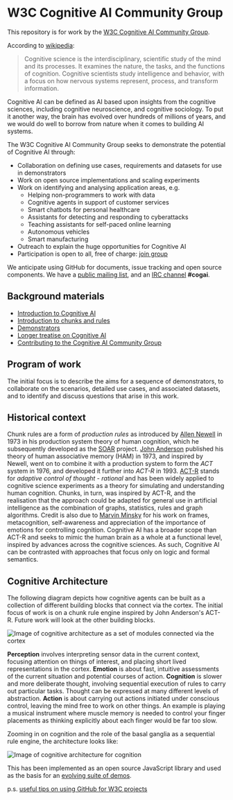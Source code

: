 # W3C Cognitive AI Community Group
This repository is for work by the [W3C Cognitive AI Community Group](https://www.w3.org/community/cogai/).

According to [wikipedia](https://en.wikipedia.org/wiki/Cognitive_science):

<blockquote>
Cognitive science is the interdisciplinary, scientific study of the mind and its processes. It examines the nature, the tasks, and the functions of cognition. Cognitive scientists study intelligence and behavior, with a focus on how nervous systems represent, process, and transform information.
</blockquote>

Cognitive AI can be defined as AI based upon insights from the cognitive sciences, including cognitive neuroscience, and cognitive sociology.  To put it another way, the brain has evolved over hundreds of millions of years, and we would do well to borrow from nature when it comes to building AI systems.

The W3C Cognitive AI Community Group seeks to demonstrate the potential of Cognitive AI through:

* Collaboration on defining use cases, requirements and datasets for use in demonstrators
* Work on open source implementations and scaling experiments
* Work on identifying and analysing application areas, e.g.
  * Helping non-programmers to work with data
  * Cognitive agents in support of customer services 
  * Smart chatbots for personal healthcare
  * Assistants for detecting and responding to cyberattacks
  * Teaching assistants for self-paced online learning
  * Autonomous vehicles
  * Smart manufacturing
* Outreach to explain the huge opportunities for Cognitive AI
* Participation is open to all, free of charge: [join group](https://www.w3.org/community/cogai/join)

We anticipate using GitHub for documents, issue tracking and open source components. We have a [public mailing list](https://lists.w3.org/Archives/Public/public-cogai/), and an [IRC channel](https://www.w3.org/wiki/IRC) **#cogai**.

## Background materials

* [Introduction to Cognitive AI](https://www.w3.org/Data/demos/chunks/chunks-20200110.pdf)
* [Introduction to chunks and rules](https://www.w3.org/Data/demos/chunks/chunks-20200110.pdf)
* [Demonstrators](demos/README.md)
* [Longer treatise on Cognitive AI](https://www.w3.org/Data/demos/chunks/chunks.html)
* [Contributing to the Cognitive AI Community Group](Contributing.md)

## Program of work

The initial focus is to describe the aims for a sequence of demonstrators, to collaborate on the scenarios, detailed use cases, and associated datasets, and to identify and discuss questions that arise in this work.

## Historical context

Chunk rules are a form of *production rules* as introduced by [Allen Newell](https://en.wikipedia.org/wiki/Allen_Newell) in 1973 in his production system theory of human cognition, which he subsequently developed as the [SOAR](https://en.wikipedia.org/wiki/Soar_(cognitive_architecture)) project. [John Anderson](https://www.cmu.edu/dietrich/psychology/people/core-training-faculty/anderson-john.html) published his theory of human associative memory (HAM) in 1973, and inspired by Newell, went on to combine it with a production system to form the *ACT* system in 1976, and developed it further into *ACT-R* in 1993. [ACT-R](http://act-r.psy.cmu.edu/about/) stands for *adaptive control of thought - rational* and has been widely applied to cognitive science experiments as a theory for simulating and understanding human cognition. Chunks, in turn, was inspired by ACT-R, and the realisation that the approach could be adapted for general use in artificial intelligence as the combination of graphs, statistics, rules and graph algorithms. Credit is also due to [Marvin Minsky](https://en.wikipedia.org/wiki/Marvin_Minsky) for his work on frames, metacognition, self-awareness and appreciation of the importance of emotions for controlling cognition. Cognitive AI has a broader scope than ACT-R and seeks to mimic the human brain as a whole at a functional level, inspired by advances across the cognitive sciences. As such, Cognitive AI can be contrasted with approaches that focus only on logic and formal semantics.

## Cognitive Architecture

The following diagram depicts how cognitive agents can be built as a collection of different building blocks that connect via the cortex. The initial focus of work is on a chunk rule engine inspired by John Anderson's ACT-R. Future work will look at the other building blocks.

![Image of cognitive architecture as a set of modules connected via the cortex](https://www.w3.org/Data/demos/chunks/cogai.png)

**Perception** involves interpreting sensor data in the current context, focusing attention on things of interest, and placing short lived representations in the cortex. **Emotion** is about fast, intuitive assessments of the current situation and potential courses of action. **Cognition** is slower and more deliberate thought, involving sequential execution of rules to carry out particular tasks. Thought can be expressed at many different levels of abstraction. **Action** is about carrying out actions initiated under conscious control, leaving the mind free to work on other things. An example is playing a musical instrument where muscle memory is needed to control your finger placements as thinking explicitly about each finger would be far too slow. 

Zooming in on cognition and the role of the basal ganglia as a sequential rule engine, the architecture looks like:

![Image of cognitive architecture for cognition](https://www.w3.org/Data/demos/chunks/arch.png)

This has been implemented as an open source JavaScript library and used as the basis for an [evolving suite of demos](demos/README.md).

p.s. [useful tips on using GitHub for W3C projects](https://w3c.github.io/)
